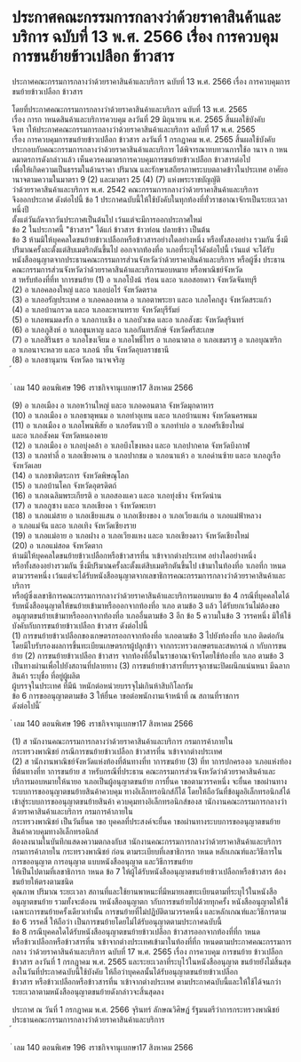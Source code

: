 
# ประกาศคณะกรรมการกลางว่าด้วยราคาสินค้าและบริการ ฉบับที่ 13 พ.ศ. 2566 เรื่อง การควบคุมการขนย้ายข้าวเปลือก ข้าวสาร
      
      

      
      

ประกาศคณะกรรมการกลางว่าด้วยราคาสินค้าและบริการ 
ฉบับที่  13  พ.ศ.  2566 
เรื่อง  การควบคุมการขนย้ายข้าวเปลือก  ข้าวสาร 
 
 
โดยที่ประกาศคณะกรรมการกลางว่าด้วยราคาสินค้าและบริการ  ฉบับที่  13  พ.ศ.  2565  
เรื่อง  การก าหนดสินค้าและบริการควบคุม  ลงวันที่  29  มิถุนายน  พ.ศ.  2565  สิ้นผลใช้บังคับ   
จึงท าให้ประกาศคณะกรรมการกลางว่าด้วยราคาสินค้าและบริการ  ฉบับที่  17  พ.ศ.  2565   
เรื่อง  การควบคุมการขนย้ายข้าวเปลือก  ข้าวสาร  ลงวันที่  1  กรกฎาคม  พ.ศ.  2565  สิ้นผลใช้บังคับ   
ประกอบกับคณะกรรมการกลางว่าด้วยราคาสินค้าและบริการ  ได้พิจารณาทบทวนการใช้อ านาจ 
ก าหนดมาตรการดังกล่าวแล้ว  เห็นควรคงมาตรการควบคุมการขนย้ายข้าวเปลือก  ข้าวสารต่อไป   
เพื่อให้เกิดความเป็นธรรมในด้านราคา  ปริมาณ  และรักษาเสถียรภาพระบบตลาดข้าวในประเทศ 
อาศัยอ านาจตามความในมาตรา  9  (2)  และมาตรา  25  (4)  (7)  แห่งพระราชบัญญัติ   
ว่าด้วยราคาสินค้าและบริการ  พ.ศ.  2542  คณะกรรมการกลางว่าด้วยราคาสินค้าและบริการ   
จึงออกประกาศ  ดังต่อไปนี้ 
ข้อ 1 ประกาศฉบับนี้ให้ใช้บังคับในทุกท้องที่ทั่วราชอาณาจักรเป็นระยะเวลาหนึ่งปี   
ตั้งแต่วันถัดจากวันประกาศเป็นต้นไป  เว้นแต่จะมีการออกประกาศใหม่   
ข้อ 2 ในประกาศนี้ 
"ข้าวสาร"  ได้แก่  ข้าวสาร  ข้าวท่อน  ปลายข้าว  เป็นต้น   
ข้อ 3 ห้ามมิให้บุคคลใดขนย้ายข้าวเปลือกหรือข้าวสารอย่างใดอย่างหนึ่ง  หรือทั้งสองอย่าง
รวมกัน  ซึ่งมีปริมาณครั้งละตั้งแต่สิบเมตริกตันขึ้นไป  ออกจากท้องที่อ าเภอที่ระบุไว้ดังต่อไปนี้  เว้นแต่ 
จะได้รับหนังสืออนุญาตจากประธานคณะกรรมการส่วนจังหวัดว่าด้วยราคาสินค้าและบริการ  หรือผู้ซึ่ง
ประธานคณะกรรมการส่วนจังหวัดว่าด้วยราคาสินค้าและบริการมอบหมาย  หรือพาณิชย์จังหวัด   
ส าหรับท้องที่ที่ท าการขนย้าย 
(1) อ าเภอโป่งน้ าร้อน  และอ าเภอสอยดาว  จังหวัดจันทบุรี   
(2) อ าเภอคลองใหญ่  และอ าเภอบ่อไร่  จังหวัดตราด   
(3) อ าเภออรัญประเทศ  อ าเภอคลองหาด  อ าเภอตาพระยา  และอ าเภอโคกสูง  จังหวัดสระแก้ว   
(4) อ าเภอบ้านกรวด  และอ าเภอละหานทราย  จังหวัดบุรีรัมย์   
(5) อ าเภอพนมดงรัก  อ าเภอกาบเชิง  อ าเภอบัวเชด  และอ าเภอสังขะ  จังหวัดสุรินทร์   
(6) อ าเภอภูสิงห์  อ าเภอขุนหาญ  และอ าเภอกันทรลักษ์  จังหวัดศรีสะเกษ   
(7) อ าเภอสิรินธร  อ าเภอโขงเจียม  อ าเภอโพธิ์ไทร  อ าเภอนาตาล  อ าเภอเขมราฐ  อ าเภอบุณฑริก  
อ าเภอนาจะหลวย  และอ าเภอน้ ายืน  จังหวัดอุบลราชธานี   
(8) อ าเภอชานุมาน  จังหวัดอ านาจเจริญ   
้
 
่
เลม   140   ตอนพิเศษ   196    งราชกิจจานุเบกษา17   สิงหาคม   2566

(9) อ าเภอเมือง  อ าเภอหว้านใหญ่  และอ าเภอดอนตาล  จังหวัดมุกดาหาร   
(10) อ าเภอเมือง  อ าเภอธาตุพนม  อ าเภอท่าอุเทน  และอ าเภอบ้านแพง  จังหวัดนครพนม   
(11) อ าเภอเมือง  อ าเภอโพนพิสัย  อ าเภอรัตนวาปี  อ าเภอท่าบ่อ  อ าเภอศรีเชียงใหม่   
และอ าเภอสังคม  จังหวัดหนองคาย   
(12) อ าเภอเมือง  อ าเภอบุ่งคล้า  อ าเภอบึงโขงหลง  และอ าเภอปากคาด  จังหวัดบึงกาฬ   
(13) อ าเภอท่าลี่  อ าเภอเชียงคาน  อ าเภอปากชม  อ าเภอนาแห้ว  อ าเภอด่านซ้าย  และอ าเภอภูเรือ  
จังหวัดเลย   
(14) อ าเภอชาติตระการ  จังหวัดพิษณุโลก   
(15) อ าเภอบ้านโคก  จังหวัดอุตรดิตถ์   
(16) อ าเภอเฉลิมพระเกียรติ  อ าเภอสองแคว  และอ าเภอทุ่งช้าง  จังหวัดน่าน   
(17) อ าเภอภูซาง  และอ าเภอเชียงค า  จังหวัดพะเยา   
(18) อ าเภอแม่สาย  อ าเภอเชียงแสน  อ าเภอเชียงของ  อ าเภอเวียงแก่น  อ าเภอแม่ฟ้าหลวง  
อ าเภอแม่จัน  และอ าเภอเทิง  จังหวัดเชียงราย   
(19) อ าเภอแม่อาย  อ าเภอฝาง  อ าเภอเวียงแหง  และอ าเภอเชียงดาว  จังหวัดเชียงใหม่   
(20) อ าเภอแม่สอด  จังหวัดตาก   
ห้ามมิให้บุคคลใดขนย้ายข้าวเปลือกหรือข้าวสารที่น าเข้าจากต่างประเทศ  อย่างใดอย่างหนึ่ง  
หรือทั้งสองอย่างรวมกัน  ซึ่งมีปริมาณครั้งละตั้งแต่สิบเมตริกตันขึ้นไป  เข้ามาในท้องที่อ าเภอที่ก าหนด
ตามวรรคหนึ่ง  เว้นแต่จะได้รับหนังสืออนุญาตจากเลขาธิการคณะกรรมการกลางว่าด้วยราคาสินค้าและบริการ  
หรือผู้ซึ่งเลขาธิการคณะกรรมการกลางว่าด้วยราคาสินค้าและบริการมอบหมาย 
ข้อ 4 กรณีที่บุคคลใดได้รับหนังสืออนุญาตให้ขนย้ายเข้ามาหรือออกจากท้องที่อ าเภอ 
ตามข้อ  3  แล้ว  ได้รับยกเว้นไม่ต้องขออนุญาตขนย้ายเข้ามาหรือออกจากท้องที่อ าเภออื่นตามข้อ  3  อีก 
ข้อ 5 ความในข้อ  3  วรรคหนึ่ง  มิให้ใช้บังคับกับการขนย้ายข้าวเปลือก  ข้าวสาร  ดังต่อไปนี้   
(1) การขนย้ายข้าวเปลือกของเกษตรกรออกจากท้องที่อ าเภอตามข้อ  3  ไปยังท้องที่อ าเภอ
ติดต่อกัน  โดยมีใบรับรองผลการขึ้นทะเบียนเกษตรกรผู้ปลูกข้าว  จากกระทรวงเกษตรและสหกรณ์ 
ก ากับการขนย้าย 
(2) การขนย้ายข้าวเปลือก  ข้าวสาร  จากท้องที่อื่นในราชอาณาจักรโดยใช้ท้องที่อ าเภอ 
ตามข้อ  3  เป็นทางผ่านเพื่อไปยังสถานที่ปลายทาง 
(3) การขนย้ายข้าวสารที่บรรจุภาชนะปิดผนึกแน่นหนา  มีฉลากสินค้า  ระบุชื่อ  ที่อยู่ผู้ผลิต  
ผู้บรรจุในประเทศ  ที่มีน้ าหนักต่อหน่วยบรรจุไม่เกินห้าสิบกิโลกรัม   
ข้อ 6 การขออนุญาตตามข้อ  3  ให้ยื่นค าขอต่อพนักงานเจ้าหน้าที่  ณ  สถานที่ราชการ  
ดังต่อไปนี้ 
้
 
่
เลม   140   ตอนพิเศษ   196    งราชกิจจานุเบกษา17   สิงหาคม   2566

(1) ส านักงานคณะกรรมการกลางว่าด้วยราคาสินค้าและบริการ  กรมการค้าภายใน   
กระทรวงพาณิชย์  กรณีการขนย้ายข้าวเปลือก  ข้าวสารที่น าเข้าจากต่างประเทศ   
(2) ส านักงานพาณิชย์จังหวัดแห่งท้องที่ต้นทางที่ท าการขนย้าย 
(3) ที่ท าการปกครองอ าเภอแห่งท้องที่ต้นทางที่ท าการขนย้าย  ส าหรับกรณีที่ประธาน
คณะกรรมการส่วนจังหวัดว่าด้วยราคาสินค้าและบริการมอบหมายให้นายอ าเภอเป็นผู้อนุญาตขนย้าย 
การยื่นค าขอตามวรรคหนึ่ง  จะยื่นค าขอผ่านทางระบบการขออนุญาตขนย้ายสินค้าควบคุม 
ทางอิเล็กทรอนิกส์ก็ได้  โดยให้ถือวันที่ข้อมูลอิเล็กทรอนิกส์ได้เข้าสู่ระบบการขออนุญาตขนย้ายสินค้า 
ควบคุมทางอิเล็กทรอนิกส์ของส านักงานคณะกรรมการกลางว่าด้วยราคาสินค้าและบริการ  กรมการค้าภายใน  
กระทรวงพาณิชย์  เป็นวันยื่นค าขอ 
บุคคลที่ประสงค์จะยื่นค าขอผ่านทางระบบการขออนุญาตขนย้ายสินค้าควบคุมทางอิเล็กทรอนิกส์  
ต้องลงนามในบันทึกแสดงความตกลงกับส านักงานคณะกรรมการกลางว่าด้วยราคาสินค้าและบริการ  
กรมการค้าภายใน  กระทรวงพาณิชย์  ก่อน  ตามระเบียบที่เลขาธิการก าหนด 
หลักเกณฑ์และวิธีการในการขออนุญาต  การอนุญาต  แบบหนังสืออนุญาต  และวิธีการขนย้าย  
ให้เป็นไปตามที่เลขาธิการก าหนด 
ข้อ 7 ให้ผู้ได้รับหนังสืออนุญาตขนย้ายข้าวเปลือกหรือข้าวสาร  ต้องขนย้ายให้ตรงตามชนิด   
คุณภาพ  ปริมาณ  ระยะเวลา  สถานที่และใช้ยานพาหนะที่มีหมายเลขทะเบียนตามที่ระบุไว้ในหนังสือ 
อนุญาตขนย้าย  รวมทั้งจะต้องน าหนังสืออนุญาตก ากับการขนย้ายไปด้วยทุกครั้ง 
หนังสืออนุญาตให้ใช้เฉพาะการขนย้ายครั้งเดียวเท่านั้น 
การขนย้ายที่ไม่ปฏิบัติตามวรรคหนึ่ง  และหลักเกณฑ์และวิธีการตามข้อ  6  วรรคสี่  ให้ถือว่า
เป็นการขนย้ายโดยไม่ได้รับอนุญาตตามประกาศฉบับนี้   
ข้อ 8 กรณีบุคคลใดได้รับหนังสืออนุญาตขนย้ายข้าวเปลือก  ข้าวสารออกจากท้องที่ที่ก าหนด   
หรือข้าวเปลือกหรือข้าวสารที่น าเข้าจากต่างประเทศเข้ามาในท้องที่ที่ก าหนดตามประกาศคณะกรรมการกลาง 
ว่าด้วยราคาสินค้าและบริการ  ฉบับที่  17  พ.ศ.  2565  เรื่อง  การควบคุม  การขนย้าย 
ข้าวเปลือก  ข้าวสาร  ลงวันที่  1  กรกฎาคม  พ.ศ.  2565  และระยะเวลาที่ระบุไว้ในหนังสืออนุญาต 
ขนย้ายยังไม่สิ้นสุดลงในวันที่ประกาศฉบับนี้ใช้บังคับ  ให้ถือว่าบุคคลนั้นได้รับอนุญาตขนย้ายข้าวเปลือก  
ข้าวสาร  หรือข้าวเปลือกหรือข้าวสารที่น าเข้าจากต่างประเทศ  ตามประกาศฉบับนี้และให้ใช้ได้จนกว่า
ระยะเวลาตามหนังสืออนุญาตขนย้ายดังกล่าวจะสิ้นสุดลง 
 
ประกาศ  ณ  วันที่  1  กรกฎาคม  พ.ศ.  2566 
จุรินทร์  ลักษณวิศิษฏ์ 
รัฐมนตรีว่าการกระทรวงพาณิชย์   
ประธานคณะกรรมการกลางว่าด้วยราคาสินค้าและบริการ   
้
 
่
เลม   140   ตอนพิเศษ   196    งราชกิจจานุเบกษา17   สิงหาคม   2566